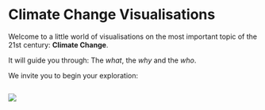 # **Climate Change Visualisations**

Welcome to a little world of visualisations on the most important topic of the 21st century: **Climate Change**.

It will guide you through: The *what*, the *why* and the *who*.

We invite you to begin your exploration:
```{tableofcontents}
```

![](https://upload.wikimedia.org/wikipedia/commons/7/7e/The_Earth_seen_from_Apollo_17_with_white_background.jpg)


